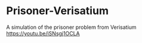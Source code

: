 # Prisoner-Verisatium
 A simulation of the prisoner problem from Verisatium
https://youtu.be/iSNsgj1OCLA
